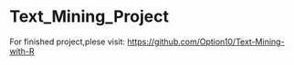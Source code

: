 # Text_Mining_Project

For finished project,plese visit:  https://github.com/Option10/Text-Mining-with-R
